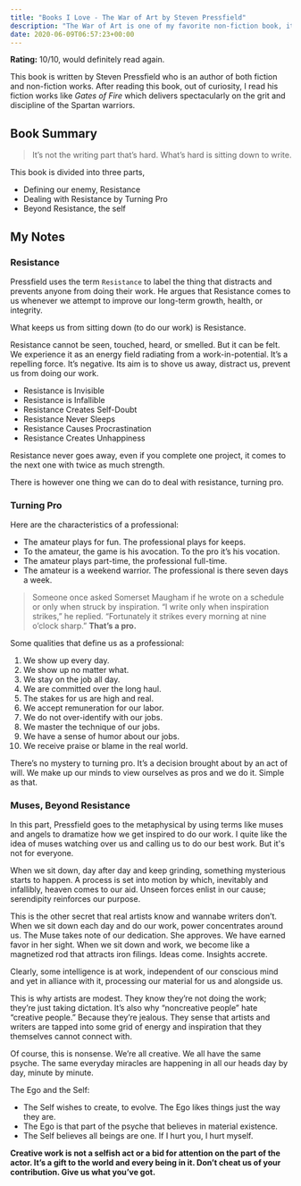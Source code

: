 ```yaml
---
title: "Books I Love - The War of Art by Steven Pressfield"
description: "The War of Art is one of my favorite non-fiction book, it helped me recognize why I put off doing my work and how to fix it easily. I recommend this book to anyone doing creative work where you often second guess yourself and don't ship things."
date: 2020-06-09T06:57:23+00:00
---
```


**Rating:** 10/10, would definitely read again.

This book is written by Steven Pressfield who is an author of both fiction and non-fiction works. After reading this book, out of curiosity, I read his fiction works like _Gates of Fire_ which delivers spectacularly on the grit and discipline of the Spartan warriors.

## Book Summary

> It’s not the writing part that’s hard. What’s hard is sitting down to write.

This book is divided into three parts,

- Defining our enemy, Resistance
- Dealing with Resistance by Turning Pro
- Beyond Resistance, the self

## My Notes

### Resistance

Pressfield uses the term `Resistance` to label the thing that distracts and prevents anyone from doing their work. He argues that Resistance comes to us whenever we attempt to improve our long-term growth, health, or integrity.

What keeps us from sitting down (to do our work) is Resistance.

Resistance cannot be seen, touched, heard, or smelled. But it can be felt. We experience it as an energy field radiating from a work-in-potential. It’s a repelling force. It’s negative. Its aim is to shove us away, distract us, prevent us from doing our work.

- Resistance is Invisible
- Resistance is Infallible
- Resistance Creates Self-Doubt
- Resistance Never Sleeps
- Resistance Causes Procrastination
- Resistance Creates Unhappiness

Resistance never goes away, even if you complete one project, it comes to the next one with twice as much strength.

There is however one thing we can do to deal with resistance, turning pro.

### Turning Pro

Here are the characteristics of a professional:

- The amateur plays for fun. The professional plays for keeps.
- To the amateur, the game is his avocation. To the pro it’s his vocation.
- The amateur plays part-time, the professional full-time.
- The amateur is a weekend warrior. The professional is there seven days a week.

> Someone once asked Somerset Maugham if he wrote on a schedule or only when struck by inspiration. “I write only when inspiration strikes,” he replied. “Fortunately it strikes every morning at nine o’clock sharp.” **That’s a pro.**

Some qualities that define us as a professional:

1. We show up every day.
2. We show up no matter what.
3. We stay on the job all day.
4. We are committed over the long haul.
5. The stakes for us are high and real.
6. We accept remuneration for our labor.
7. We do not over-identify with our jobs.
8. We master the technique of our jobs.
9. We have a sense of humor about our jobs.
10. We receive praise or blame in the real world.

There’s no mystery to turning pro. It’s a decision brought about by an act of will. We make up our minds to view ourselves as pros and we do it. Simple as that.

### Muses, Beyond Resistance

In this part, Pressfield goes to the metaphysical by using terms like muses and angels to dramatize how we get inspired to do our work. I quite like the idea of muses watching over us and calling us to do our best work. But it's not for everyone.

When we sit down, day after day and keep grinding, something mysterious starts to happen. A process is set into motion by which, inevitably and infallibly, heaven comes to our aid. Unseen forces enlist in our cause; serendipity reinforces our purpose.

This is the other secret that real artists know and wannabe writers don’t. When we sit down each day and do our work, power concentrates around us. The Muse takes note of our dedication. She approves. We have earned favor in her sight. When we sit down and work, we become like a magnetized rod that attracts iron filings. Ideas come. Insights accrete.

Clearly, some intelligence is at work, independent of our conscious mind and yet in alliance with it, processing our material for us and alongside us.

This is why artists are modest. They know they’re not doing the work; they’re just taking dictation. It’s also why “noncreative people” hate “creative people.” Because they’re jealous. They sense that artists and writers are tapped into some grid of energy and inspiration that they themselves cannot connect with.

Of course, this is nonsense. We’re all creative. We all have the same psyche. The same everyday miracles are happening in all our heads day by day, minute by minute.

The Ego and the Self:

- The Self wishes to create, to evolve. The Ego likes things just the way they are.
- The Ego is that part of the psyche that believes in material existence.
- The Self believes all beings are one. If I hurt you, I hurt myself.

**Creative work is not a selfish act or a bid for attention on the part of the actor. It’s a gift to the world and every being in it. Don’t cheat us of your contribution. Give us what you’ve got.**
